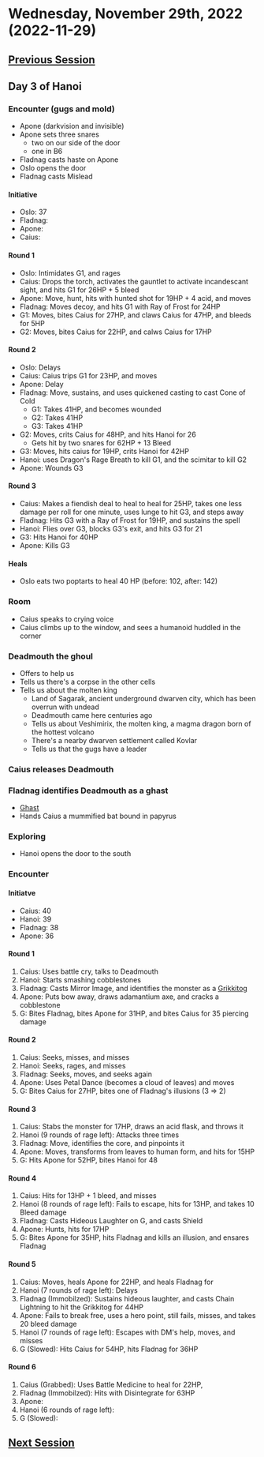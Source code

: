 # Wednesday, November 29th, 2022 (2022-11-29)

## [Previous Session](./2022-11-29.md)

## Day 3 of Hanoi

### Encounter (gugs and mold)

- Apone (darkvision and invisible)
- Apone sets three snares
  - two on our side of the door
  - one in B6
- Fladnag casts haste on Apone
- Oslo opens the door
- Fladnag casts Mislead

#### Initiative

- Oslo: 37
- Fladnag: 
- Apone: 
- Caius: 

#### Round 1

- Oslo: Intimidates G1, and rages
- Caius: Drops the torch, activates the gauntlet to activate incandescant sight, and hits G1 for 26HP + 5 bleed 
- Apone: Move, hunt, hits with hunted shot for 19HP + 4 acid, and moves
- Fladnag: Moves decoy, and hits G1 with Ray of Frost for 24HP
- G1: Moves, bites Caius for 27HP, and claws Caius for 47HP, and bleeds for 5HP
- G2: Moves, bites Caius for 22HP, and calws Caius for 17HP

#### Round 2

- Oslo: Delays
- Caius: Caius trips G1 for 23HP, and moves
- Apone: Delay
- Fladnag: Move, sustains, and uses quickened casting to cast Cone of Cold
   - G1: Takes 41HP, and becomes wounded
   - G2: Takes 41HP
   - G3: Takes 41HP
- G2: Moves, crits Caius for 48HP, and hits Hanoi for 26
   - Gets hit by two snares for 62HP + 13 Bleed
- G3: Moves, hits caius for 19HP, crits Hanoi for 42HP
- Hanoi: uses Dragon's Rage Breath to kill G1, and the scimitar to kill G2
- Apone: Wounds G3

#### Round 3

- Caius: Makes a fiendish deal to heal to heal for 25HP, takes one less damage per roll for one minute, uses lunge to hit G3, and steps away
- Fladnag: Hits G3 with a Ray of Frost for 19HP, and sustains the spell
- Hanoi: Flies over G3, blocks G3's exit, and hits G3 for 21
- G3: Hits Hanoi for 40HP
- Apone: Kills G3

#### Heals

- Oslo eats two poptarts to heal 40 HP (before: 102, after: 142)

### Room

- Caius speaks to crying voice
- Caius climbs up to the window, and sees a humanoid huddled in the corner

### Deadmouth the ghoul

- Offers to help us
- Tells us there's a corpse in the other cells
- Tells us about the molten king
   - Land of Sagarak, ancient underground dwarven city, which has been overrun with undead
   - Deadmouth came here centuries ago
   - Tells us about Veshimirix, the molten king, a magma dragon born of the hottest volcano
   - There's a nearby dwarven settlement called Kovlar
   - Tells us that the gugs have a leader

### Caius releases Deadmouth

### Fladnag identifies Deadmouth as a ghast

- [Ghast](https://pf2.d20pfsrd.com/monster/ghast/)
- Hands Caius a mummified bat bound in papyrus

### Exploring

- Hanoi opens the door to the south

### Encounter

#### Initiatve

- Caius: 40
- Hanoi: 39
- Fladnag: 38
- Apone: 36

#### Round 1

1. Caius: Uses battle cry, talks to Deadmouth
1. Hanoi: Starts smashing cobblestones
1. Fladnag: Casts Mirror Image, and identifies the monster as a [Grikkitog](https://pf2.d20pfsrd.com/monster/grikkitog/)
1. Apone: Puts bow away, draws adamantium axe, and cracks a cobblestone
1. G: Bites Fladnag, bites Apone for 31HP, and bites Caius for 35 piercing damage

#### Round 2

1. Caius: Seeks, misses, and misses
1. Hanoi: Seeks, rages, and misses
1. Fladnag: Seeks, moves, and seeks again
1. Apone: Uses Petal Dance (becomes a cloud of leaves) and moves
1. G: Bites Caius for 27HP, bites one of Fladnag's illusions (3 => 2)

#### Round 3

1. Caius: Stabs the monster for 17HP, draws an acid flask, and throws it
1. Hanoi (9 rounds of rage left): Attacks three times
1. Fladnag: Move, identifies the core, and pinpoints it
1. Apone: Moves, transforms from leaves to human form, and hits for 15HP
1. G: Hits Apone for 52HP, bites Hanoi for 48

#### Round 4

1. Caius: Hits for 13HP + 1 bleed, and misses
1. Hanoi (8 rounds of rage left): Fails to escape, hits for 13HP, and takes 10 Bleed damage
1. Fladnag: Casts Hideous Laughter on G, and casts Shield
1. Apone: Hunts, hits for 17HP
1. G: Bites Apone for 35HP, hits Fladnag and kills an illusion, and ensares Fladnag

#### Round 5

1. Caius: Moves, heals Apone for 22HP, and heals Fladnag for 
1. Hanoi (7 rounds of rage left): Delays
1. Fladnag (Immobilzed): Sustains hideous laughter, and casts Chain Lightning to hit the Grikkitog for 44HP
1. Apone: Fails to break free, uses a hero point, still fails, misses, and takes 20 bleed damage
1. Hanoi (7 rounds of rage left): Escapes with DM's help, moves, and misses
1. G (Slowed): Hits Caius for 54HP, hits Fladnag for 36HP

#### Round 6

1. Caius (Grabbed): Uses Battle Medicine to heal for 22HP, 
1. Fladnag (Immobilzed): Hits with Disintegrate for 63HP
1. Apone: 
1. Hanoi (6 rounds of rage left): 
1. G (Slowed): 

## [Next Session](./2022-XX-XX.md)
